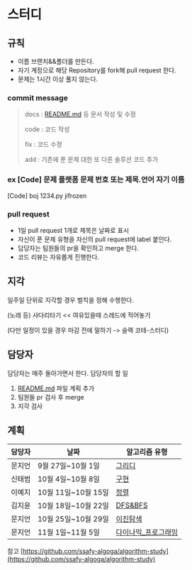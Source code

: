 # 스터디

## 규칙

- 이름 브랜치&&폴더를 만든다.
- 자기 계정으로 해당 Repository를 fork해 pull request 한다.
- 문제는 1시간 이상 풀지 않는다.

### commit message

> docs : [README.md](http://readme.md/) 등 문서 작성 및 수정
>
> code : 코드 작성
>
> fix : 코드 수정
>
> add : 기존에 푼 문제 대한 또 다른 솔루션 코드 추가

### ex [Code] 문제 플랫폼 문제 번호 또는 제목.언어 자기 이름

[Code] boj 1234.py jifrozen

### pull request

- 1일 pull request 1개로 제목은 날짜로 표시
- 자신이 푼 문제 유형을 자신의 pull request에 label 붙인다.
- 담당자는 팀원들의 pr을 확인하고 merge 한다.
- 코드 리뷰는 자유롭게 진행한다.

## 지각

일주일 단위로 지각할 경우 벌칙을 정해 수행한다.

(노래 등) 사다리타기 << 여유있을때 스레드에 적어놓기

(다만 일정이 있을 경우 마감 전에 말하기 -> 슬랙 코테-스터디)

## 담당자

담당자는 매주 돌아가면서 한다.
담당자의 할 일

1. [README.md](http://readme.md/) 파일 계획 추가
2. 팀원들 pr 검사 후 merge
3. 지각 검사

## 계획

| 담당자 | 날짜                | 알고리즘 유형            |
| ------ | ------------------- | ------------------------ |
| 문지언 | 9월 27일~10월 1일   | [그리디](계획/그리디.md) |
| 신태범 | 10월 4일~10월 8일   | [구현](계획/구현.md)     |
| 이예지 | 10월 11일~10월 15일 | [정렬](계획/정렬.md)     |
| 김지윤 | 10월 18일~10월 22일 | [DFS&BFS](계획/DFS&BFS.md) |
| 문지언 | 10월 25일~10월 29일 | [이진탐색](계획/이진탐색.md) |
| 문지언 | 11월 1일~11월 5일 | [다이나믹_프로그래밍](계획/다이나믹_프로그래밍.md) |

참고 [https://github.com/ssafy-algoga/algorithm-study](https://github.com/ssafy-algoga/algorithm-study)
